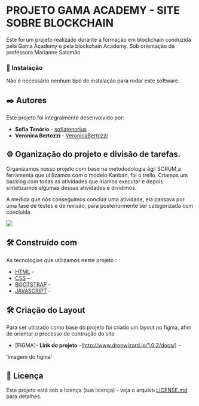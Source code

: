 # PROJETO GAMA ACADEMY - SITE SOBRE BLOCKCHAIN

Este foi um projeto realizado durante a formação em blockchain conduzida pela Gama Academy e pela blockchain Academy. Sob orientação da professora Marianne Salomão

### 🔧 Instalação

Não é necessário nenhum tipo de instalação para rodar este software.


## ✒️ Autores

Este projeto foi integralmente desenvolvido por:

* **Sofia Tenório**  - [sofiatenorius](https://github.com/sofiatenorius)
* **Veronica Bertozzi** - [VeronicaBertozzi](https://github.com/VeronicaBertozzi)
## ⚙️ Oganização do projeto e divisão de tarefas.

Organizamos nosso projeto com base na metododologia ágil SCRUM,a ferramenta que utilizamos com o modelo Kanban, foi o trello. Criamos um backlog com todas as atividades que iriamos executar e depois sintetizamos algumas dessas atividades e dividimos.

A medida que nós conseguimos concluir uma atividade, ela passava por uma fase de testes e de revisão, para posteriormente ser categorizada com concluída

<img src='../treelo.jpeg'>

## 🛠️ Construído com
 As tecnologias que utilizamos neste projeto :
* [HTML](http://www.dropwizard.io/1.0.2/docs/) - 
* [CSS](http://www.dropwizard.io/1.0.2/docs/) - 
* [BOOTSTRAP](http://www.dropwizard.io/1.0.2/docs/) -
* [JAVASCRIPT](http://www.dropwizard.io/1.0.2/docs/) -

## 🛠️ Criação do Layout
Para ser utilizado como base do projeto foi criado um layout no figma, afim de orientar o processo de contrução do site
* [FIGMA]- **Link do projeto** -(http://www.dropwizard.io/1.0.2/docs/) -

'imagem do figma'
## 📄 Licença

Este projeto está sob a licença (sua licença) - veja o arquivo [LICENSE.md](https://github.com/usuario/projeto/licenca) para detalhes.


